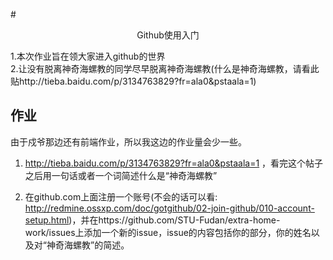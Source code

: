 #<center>Github使用入门</center>

  1.本次作业旨在领大家进入github的世界  
  2.让没有脱离神奇海螺教的同学尽早脱离神奇海螺教(什么是神奇海螺教，请看此贴http://tieba.baidu.com/p/3134763829?fr=ala0&pstaala=1)  
  
  
## 作业

由于戍爷那边还有前端作业，所以我这边的作业量会少一些。

1. http://tieba.baidu.com/p/3134763829?fr=ala0&pstaala=1 ，看完这个帖子之后用一句话或者一个词简述什么是“神奇海螺教”

2. 在github.com上面注册一个账号(不会的话可以看: http://redmine.ossxp.com/doc/gotgithub/02-join-github/010-account-setup.html)，并在https://github.com/STU-Fudan/extra-home-work/issues上添加一个新的issue，issue的内容包括你的部分，你的姓名以及对“神奇海螺教”的简述。